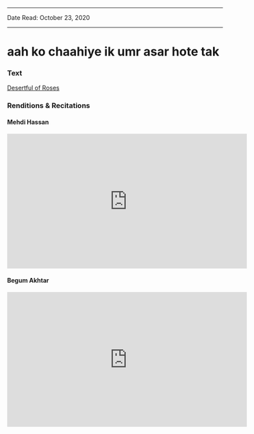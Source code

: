
---

Date Read: October 23, 2020

---


# aah ko chaahiye ik umr asar hote tak


### Text

[Desertful of Roses](http://www.columbia.edu/itc/mealac/pritchett/00ghalib/078/index_078.html)

### Renditions & Recitations

#### Mehdi Hassan

<iframe width="560" height="315" src="https://www.youtube.com/embed/3Yz1hb3m1sU" title="YouTube video player" frameborder="0" allow="accelerometer; autoplay; clipboard-write; encrypted-media; gyroscope; picture-in-picture" allowfullscreen></iframe>

#### Begum Akhtar

<iframe width="560" height="315" src="https://www.youtube.com/embed/GOxxEH0CR04" title="YouTube video player" frameborder="0" allow="accelerometer; autoplay; clipboard-write; encrypted-media; gyroscope; picture-in-picture" allowfullscreen></iframe>

